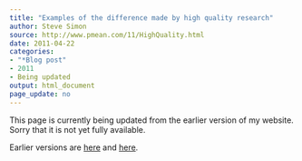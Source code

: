 ```yaml
---
title: "Examples of the difference made by high quality research"
author: Steve Simon
source: http://www.pmean.com/11/HighQuality.html
date: 2011-04-22
categories:
- "*Blog post"
- 2011
- Being updated
output: html_document
page_update: no
---
```


This page is currently being updated from the earlier version of my website. Sorry that it is not yet fully available.

<!---More--->

Earlier versions are [here][sim1] and [here][sim2].

[sim1]: http://www.pmean.com/11/HighQuality.html
[sim2]: http://new.pmean.com/high-quality/
